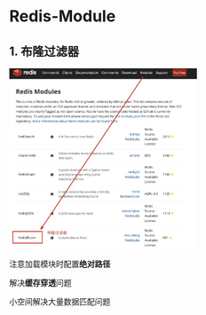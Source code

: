 # 

# Redis-Module

## 1. 布隆过滤器

<img src="https://raw.githubusercontent.com/SeaSoonKeun/Picture/main/Blog_Pic/%E5%B8%83%E9%9A%86%E8%BF%87%E6%BB%A4%E5%99%A8.jpg" style="zoom:33%;" />

注意加载模块时配置**绝对路径**

解决**缓存穿透**问题

小空间解决大量数据匹配问题
